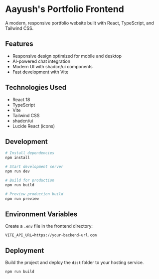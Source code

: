 # Aayush's Portfolio Frontend

A modern, responsive portfolio website built with React, TypeScript, and Tailwind CSS.

## Features

- Responsive design optimized for mobile and desktop
- AI-powered chat integration
- Modern UI with shadcn/ui components
- Fast development with Vite

## Technologies Used

- React 18
- TypeScript
- Vite
- Tailwind CSS
- shadcn/ui
- Lucide React (icons)

## Development

```bash
# Install dependencies
npm install

# Start development server
npm run dev

# Build for production
npm run build

# Preview production build
npm run preview
```

## Environment Variables

Create a `.env` file in the frontend directory:

```env
VITE_API_URL=https://your-backend-url.com
```

## Deployment

Build the project and deploy the `dist` folder to your hosting service.

```bash
npm run build
```